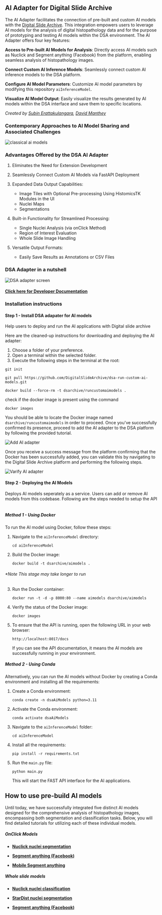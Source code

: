 
## AI Adapter for Digital Slide Archive

The AI Adapter facilitates the connection of pre-built and custom AI models with the [Digital Slide Archive](https://github.com/DigitalSlideArchive/digital_slide_archive). This integration empowers users to leverage AI models for the analysis of digital histopathology data and for the purpose of prototyping and testing AI models within the DSA environment. The AI Adapter offers four key features:

**Access to Pre-built AI Models for Analysis**: Directly access AI models such as Nuclick and Segment anything (Facebook) from the platform, enabling seamless analysis of histopathology images.

**Connect Custom AI Inference Models**: Seamlessly connect custom AI inference models to the DSA platform.

**Configure AI Model Parameters**: Customize AI model parameters by modifying this repository `aiInferenceModel`.

**Visualize AI Model Output**: Easily visualize the results generated by AI models within the DSA interface and save them to specific locations.

*Created by [Subin Erattakulangara](https://subinek.com/), [David Manthey](https://www.kitware.com/david-manthey/)*

### Contemporary Approaches to AI Model Sharing and Associated Challenges

![classical ai models](./docs/media/classical-ai-methods.png)

### Advantages Offered by the DSA AI Adapter

1. Eliminates the Need for Extension Development

2. Seamlessly Connect Custom AI Models via FastAPI Deployment

3. Expanded Data Output Capabilities:

   - Image Tiles with Optional Pre-processing Using HistomicsTK Modules in the UI
   - Nuclei Maps
   - Segmentations

4. Built-in Functionality for Streamlined Processing:

   - Single Nuclei Analysis (via onClick Method)
   - Region of Interest Evaluation
   - Whole Slide Image Handling

5. Versatile Output Formats:

   - Easily Save Results as Annotations or CSV Files

### DSA Adapter in a nutshell
![DSA adapter screen](./docs/media/dsa-ui.svg)

#### [Click here for Developer Documentation](./docs/tutorials/developerDocs.md)

### Installation instructions

#### Step 1 - Install DSA adapater for AI models
Help users to deploy and run the AI applications with Digital slide archive

Here are the cleaned-up instructions for downloading and deploying the AI adapter:

1. Choose a folder of your preference.
2. Open a terminal within the selected folder.
3. Execute the following steps in the terminal at the root:

```shell
git init
```
```shell
git pull https://github.com/DigitalSlideArchive/dsa-run-custom-ai-models.git
```
```shell
docker build --force-rm -t dsarchive/runcustomaimodels .
```
check if the docker image is present using the command
```shell
docker images
```
You should be able to locate the Docker image named `dsarchive/runcustomaimodels` in order to proceed. Once you've successfully confirmed its presence, proceed to add the AI adapter to the DSA platform by following the provided tutorial.

![Add AI adapter](./docs/media/add-docker-to-dsa.gif)

Once you receive a success message from the platform confirming that the Docker has been successfully added, you can validate this by navigating to the Digital Slide Archive platform and performing the following steps.

![Varify AI adapter](./docs/media/show-histomicstk.gif)


#### Step 2 - Deploying the AI Models
Deploys AI models seperately as a service. Users can add or remove AI models from this codebase.
Following are the steps needed to setup the API
&nbsp;

##### Method 1 - Using Docker

To run the AI model using Docker, follow these steps:

1. Navigate to the `aiInferenceModel` directory:

    ```shell
    cd aiInferenceModel
    ```
2. Build the Docker image:

    ```shell
    docker build -t dsarchive/aimodels .
    ```
###### *Note This stage may take longer to run
3. Run the Docker container:

    ```shell
    docker run -t -d -p 8000:80 --name aimodels dsarchive/aimodels
    ```

4. Verify the status of the Docker image:

    ```shell
    docker images
    ```

5. To ensure that the API is running, open the following URL in your web browser:

    ```shell
    http://localhost:8017/docs
    ```

    If you can see the API documentation, it means the AI models are successfully running in your environment.
&nbsp;

##### Method 2 - Using Conda

Alternatively, you can run the AI models without Docker by creating a Conda environment and installing all the requirements:

1. Create a Conda environment:

    ```shell
    conda create -n dsaAiModels python=3.11
    ```

2. Activate the Conda environment:

    ```shell
    conda activate dsaAiModels
    ```

3. Navigate to the `aiInferenceModel` folder:

    ```shell
    cd aiInferenceModel
    ```

4. Install all the requirements:

    ```shell
    pip install -r requirements.txt
    ```

5. Run the `main.py` file:

    ```shell
    python main.py
    ```

    This will start the FAST API interface for the AI applications.

## How to use pre-build AI models

Until today, we have successfully integrated five distinct AI models designed for the comprehensive analysis of histopathology images, encompassing both segmentation and classification tasks. Below, you will find detailed tutorials for utilizing each of these individual models.

##### OnClick Models

- **[Nuclick nuclei segmentation](docs/tutorials/nuclickSegmentation.md)**

- **[Segment anything (Facebook)](docs/tutorials/segmentAnythingSegmentation.md)**

- **[Mobile Segment anything](docs/tutorials/mobileSegmentAnything.md)**

##### Whole slide models

- **[Nuclick nuclei classification](./docs/tutorials/nuclickClassification.md)**

- **[StarDist nuclei segmentation](docs/tutorials/stardistSegmentation.md)**

- **[Segment anything (Facebook)](docs/tutorials/segmentAnythingSegmentation.md)**